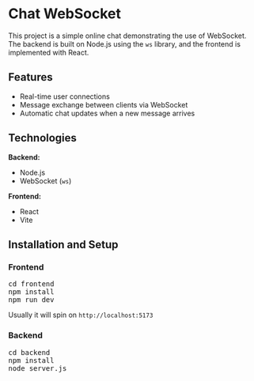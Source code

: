 # Chat WebSocket

This project is a simple online chat demonstrating the use of WebSocket.
The backend is built on Node.js using the `ws` library, and the frontend is implemented with React.

## Features
- Real-time user connections
- Message exchange between clients via WebSocket
- Automatic chat updates when a new message arrives

## Technologies
**Backend:**
- Node.js
- WebSocket (`ws`)

**Frontend:**
- React
- Vite

## Installation and Setup

### Frontend
<pre>
cd frontend
npm install
npm run dev
</pre>
Usually it will spin on `http://localhost:5173`

### Backend
<pre>
cd backend
npm install
node server.js
</pre>
